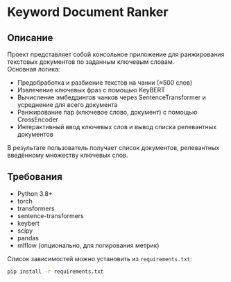 # Keyword Document Ranker

## Описание
Проект представляет собой консольное приложение для ранжирования текстовых документов по заданным ключевым словам.  
Основная логика:
- Предобработка и разбиение текстов на чанки (≈500 слов)
- Извлечение ключевых фраз с помощью KeyBERT
- Вычисление эмбеддингов чанков через SentenceTransformer и усреднение для всего документа
- Ранжирование пар (ключевое слово, документ) с помощью CrossEncoder
- Интерактивный ввод ключевых слов и вывод списка релевантных документов

В результате пользователь получает список документов, релевантных введённому множеству ключевых слов.

## Требования
- Python 3.8+
- torch  
- transformers  
- sentence-transformers  
- keybert  
- scipy  
- pandas  
- mlflow (опционально, для логирования метрик)

Список зависимостей можно установить из `requirements.txt`:
```bash
pip install -r requirements.txt
